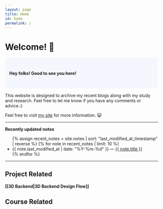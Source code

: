 ```yaml
---
layout: page
title: Home
id: home
permalink: /
---
```


# Welcome! 🌱

 <p style="padding: 3em 1em; background: #f5f7ff; border-radius: 4px;">
  <b>Hey folks! Good to see you here!</b> <br>

  This website is designed to archive my recent blogs along with my study and research. Feel free to let me know if you have any comments or advice.:) <br>

  Feel free to visit <a href="https://bowwang.dev">my site</a> for more information. 😺
</p>

<hr>

<strong>Recently updated notes</strong>


<ul>
  {% assign recent_notes = site.notes | sort: "last_modified_at_timestamp" | reverse %}
  {% for note in recent_notes | limit: 10 %}
    <li>
      {{ note.last_modified_at | date: "%Y-%m-%d" }} — <a class="internal-link" href="{{ note.url }}">{{ note.title }}</a>
    </li>
  {% endfor %}
</ul>

<style>
  .wrapper {
    max-width: 46em;
  }
</style>


<hr>

## Project Related

#### [[3D Backend|3D Backend Design Flow]]

## Course Related


